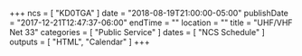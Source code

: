 +++
ncs = [ "KD0TGA" ]
date = "2018-08-19T21:00:00-05:00"
publishDate = "2017-12-21T12:47:37-06:00"
endTime = ""
location = ""
title = "UHF/VHF Net 33"
categories = [ "Public Service" ]
dates = [ "NCS Schedule" ]
outputs = [ "HTML", "Calendar" ]
+++

